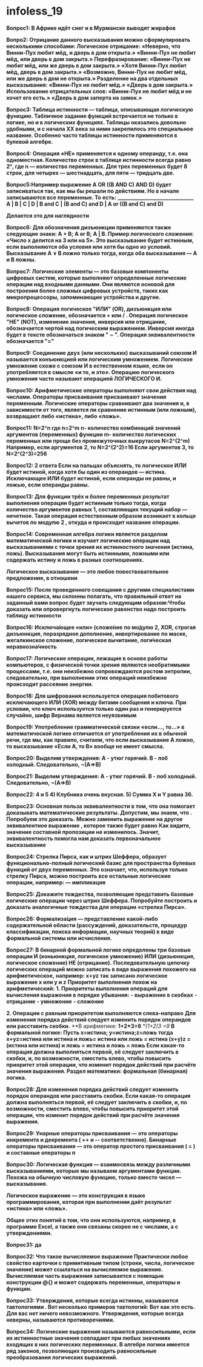 # infoless_19
**Вопрос1:  В Африке идёт снег и в Мурманске выводят жирафов**

**Вопро2: Отрицание данного высказывания можно сформулировать несколькими способами:
 Логическое отрицание:
«Неверно, что Винни-Пух любит мёд, и дверь в дом открыта.»
«Винни-Пух не любит мёд, или дверь в дом закрыта.»
 Перефразирование:
«Винни-Пух не любит мёд, или же дверь в дом закрыта.»
«Хотя Винни-Пух любит мёд, дверь в дом закрыта.»
«Возможно, Винни-Пух не любит мёд, или же дверь в дом не открыта.»
 Разделение на два отдельных высказывания:
«Винни-Пух не любит мёд.»
«Дверь в дом закрыта.»
 Использование отрицательных слов:
«Винни-Пух не любит мёд и не хочет его есть.»
«Дверь в дом заперта на замок.»**

**Вопроc3: Таблица истинности — таблица, описывающая логическую функцию. Табличное задание функций встречается не только в логике, но и в логических функциях. Таблицы оказались довольно удобными, и с начала XX века за ними закрепилось это специальное название. Особенно часто таблицы истинности применяются в булевой алгебре.**

**Вопроc4: Операция «НЕ» применяется к одному операнду, т.е. она одноместная.
Количество строк в таблице истинности всегда равно 2ⁿ, где n — количество переменных.
Для трех переменных будет 8 строк, для четырех — шестнадцать, для пяти — тридцать две.**

**Вопроc5:Например выражение A OR ((B AND C) AND D) будет записиваться так, как мы бы решали по действиям. Но в начале записываются все переменные. То есть:**
**______________________________
A | B | C | D | B and C | (B and C) and D | A or ((B and C) and D)**

**Делается это для наглядности**

**Вопроc6: Для обозначения дизъюнкции применяются также следующие знаки: А + В; А or В; А | B. Пример логического сложения: «Число x делится на 3 или на 5». Это высказывание будет истинным, если выполняются оба условия или хотя бы одно из условий. Высказывание А ∨ В ложно только тогда, когда оба высказывания — А и В ложны.**

**Вопроc7: Логические элементы — это базовые компоненты цифровых систем, которые выполняют определенные логические операции над входными данными. Они являются основой для построения более сложных цифровых устройств, таких как микропроцессоры, запоминающие устройства и другие.**

**Вопроc8: Операция логическое "ИЛИ" (OR), дизъюнкция или логическое сложение, обозначается + или \/ . Операция логическое "НЕ" (NOT), изменение значения, инверсия или отрицание, обозначается чертой над логическим выражением. Инверсия иногда будет в тексте обозначаться знаком " ~ ". Операция эквивалентности обозначается "="**

**Вопроc9: Соединение двух (или нескольких) высказываний союзом И называется конъюнкцией или логическим умножением. Логическое умножение схоже с союзом И в естественном языке, если он употребляется в смысле «и то, и это». Операцию логического умножения часто называют операцией ЛОГИЧЕСКОГО И.**

**Вопроc10: Арифметические операторы выполняют свои действия над числами. Операторы присваивания присваивают значения переменным. Логические операторы сравнивают два значения и, в зависимости от того, является ли сравнение истинным (или ложным), возвращают либо «истина», либо «ложь».**

**Вопроc11: N=2^n
где n=2^m 
n- количество комбинаций значений аргументов (переменных) функции
m- количество логических переменных
или проще без промежуточных выкрутасов N=2^(2^m)
Например, если аргументов 2, то
N=2^(2^2)=16
Если аргументов 3, то
N=2^(2^3)=256**

**Вопроc12: 2 ответа Если на пальцах объяснять, то логическое ИЛИ будет истиной, когда хотя бы один из операндов — истина. Исключающее ИЛИ будет истиной, если операнды не равны, и ложью, если операнды равны.**

**Вопроc13: Для функции трёх и более переменных результат выполнения операции будет истинным только тогда, когда количество аргументов равных 1, составляющих текущий набор — нечетное. Такая операция естественным образом возникает в кольце вычетов по модулю 2 , откуда и происходит название операции.**

**Вопроc14: Современная алгебра логики является разделом математической логики и изучает логические операции над высказываниями с точки зрения их истинностного значения (истина, ложь). Высказывания могут быть истинными, ложными или содержать истину и ложь в разных соотношениях.**

**Логическое высказывание — это любое повествовательное предложение, в отношени**

**Вопроc15: После проведенного совещания с другими специалистами нашего сервиса, мы склонны полагать, что правильный ответ на заданный вами вопрос будет звучать следующим образом:Чтобы  доказать или опровергнуть логическое равенство надо построить таблицу истинности**

**Вопроc16: Исключа́ющее «или» (сложе́ние по мо́дулю 2, XOR, строгая дизъюнкция, поразрядное дополнение, инвертирование по маске, жегалкинское сложение, логическое вычитание, логи́ческая неравнозна́чность**

**Вопроc17: Логические операции, лежащие в основе работы компьютеров, с физической точки зрения являются необратимыми процессами, т.е. они неизбежно сопровождаются ростом энтропии, следовательно, при выполнении этих операций неизбежно происходит рассеяние энергии.**

**Вопроc18: Для шифрования используется операция побитового исключающего ИЛИ (XOR) между битами сообщения и ключа. При условии, что ключ используется только один раз и генерируется случайно, шифр Вернама является неуязвимым**

**Вопроc19: Употребление грамматической связки «если..., то...» в математической логике отличается от употребления их в обычной речи, где мы, как правило, считаем, что если высказывание A ложно, то высказывание «Если A, то B» вообще не имеет смысла.**

**Вопроc20: Выделим утверждения:
А - утюг горячий.
В - лоб холодный.
Следовательно, 
¬(А=>В)**

**Вопроc21: Выделим утверждения:
А - утюг горячий.
В - лоб холодный.
Следовательно, 
¬(А=>В)**

**Вопроc22: 4 и 5
4) Клубника очень вкусная.
5) Сумма X и Y равна 36.**

**Вопроc23: Основная польза эквивалентности в том, что она помогает доказывать математические результаты. Допустим, мы знаем, что . Попробуем это доказать.**
**Можно заменить выражение  на другое эквивалентное выражение , которое также будет равно**
**Как видите, значение составной пропозиции не изменилось. Значит, эквивалентность помогла нам доказать первоначальное высказывание**

**Вопроc24: Стрелка Пирса, как и штрих Шеффера, образует функционально-полный логический базис для пространства булевых функций от двух переменных. Это означает, что, используя только стрелку Пирса, можно построить все остальные логические операции, например: — импликация**

**Вопроc25: Докажите тождества, позволяющие представить базовые логические операции через штрих Шеффера. Попробуйте построить и доказать аналогичные тождества для операции «стрелка Пирса».**

**Вопроc26: Формализа́ция — представление какой-либо содержательной области (рассуждений, доказательств, процедур классификации, поиска информации, научных теорий) в виде формальной системы или исчисления.**

**Вопроc27: В бинарной формальной логике определены три базовые операции
И (коньюнкция, логическое умножение)
ИЛИ (дизьюнкция, логическое сложение)
НЕ (отрицание).**
**Последовательную цепочку логических операций можно записать в виде выражения похожего на арифметическое,**
**например: x+yz
так записано логическое выражение
x или y и z**
**Приоритет выполнения похож на арифметический:**
**1. Приоритеты выполнения операций для вычисления выражения в порядке убывания:**
**- выражение в скобках**
**- отрицание**
**- умножение**
**- сложение**

**2. Операции с равным приоритетом выполняются слева-направо**
**Для изменения порядка действий следует изменить порядок операндов или расставить скобки.**
**В арифметике:
**1+2*3=6**
**(1+2)*3 =9**
**В формальной логике:
Пусть x=истина; y=истина;z=ложь
тогда**
**x+yz=истина или истина и ложь= истина или ложь = истина
**(x+y)z =(истина или истина) и ложь = истина и ложь = ложь**
Если какая-то операция должна выполняться первой, её следует заключить в скобки, и, по возможности, сместить влево, чтобы повысить приоритет этой операции, что изменит порядок действий при расчёте значения выражения.
Раздел математики: формальная (бинарная) логика.**

**Вопроc28: Для изменения порядка действий следует изменить порядок операндов или расставить скобки. Если какая-то операция должна выполняться первой, её следует заключить в скобки, и, по возможности, сместить влево, чтобы повысить приоритет этой операции, что изменит порядок действий при расчёте значения выражения.**

**Вопроc29: Унарные операторы присваивания — это операторы инкремента и декремента ( ++ и -- соответственно). Бинарные операторы присваивания — это оператор простого присваивания ( = ) и составные операторы п**

**Вопроc30: Логическая функция — взаимосвязь между различными высказываниями, которые мы называем аргументами функции. Похожа на обычную числовую функцию, только вместо чисел — высказывания.**

**Логическое выражение — это конструкция в языке программирования, которая при выполнении даёт результат «истина» или «ложь».**

**Общее этих понятий в том, что они используются, например, в программе Excel, а также они связаны скорее не с числами, а с утверждениями.**

**Вопроc31: да**

**Вопроc32: Что такое вычисляемое выражение
Практически любое свойство карточки с примитивным типом (строки, числа, логическое значение) может ссылаться на вычисляемое выражение. Вычисляемая часть выражения записывается с помощью конструкции @{} и может содержать переменные, операторы и функции.**

**Вопроc33: Утверждения, которые всегда истинны, называются тавтологиями . Вот несколько примеров тавтологий: Вот как это есть. Для вас нет ничего невозможного. Утверждения, которые всегда неверны, называются противоречиями.**

**Вопроc34: Логические выражения называются равносильными, если их истинностные значения совпадают при любых значениях входящих в них логических переменных. В алгебре логики имеется ряд законов, позволяющих производить равносильные преобразования логических выражений.**
